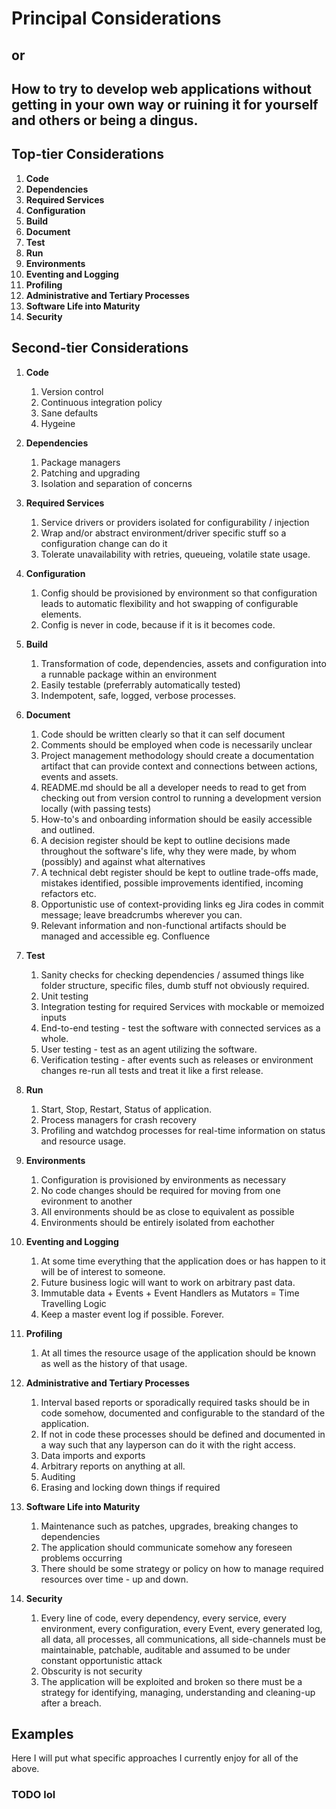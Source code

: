 # Principal Considerations
## or
## How to try to develop web applications without getting in your own way or ruining it for yourself and others or being a dingus.



## Top-tier Considerations

1. **Code**
2. **Dependencies**
3. **Required Services**
4. **Configuration**
5. **Build**
6. **Document**
7. **Test**
8. **Run**
9. **Environments**
10. **Eventing and Logging**
11. **Profiling**
12. **Administrative and Tertiary Processes**
13. **Software Life into Maturity** 
14. **Security**

## Second-tier Considerations

1. **Code**
    1. Version control
    2. Continuous integration policy
    3. Sane defaults
    4. Hygeine

2. **Dependencies**
    1. Package managers
    2. Patching and upgrading
    3. Isolation and separation of concerns

3. **Required Services**
    1. Service drivers or providers isolated for configurability / injection
    2. Wrap and/or abstract environment/driver specific stuff so a configuration change can do it
    3. Tolerate unavailability with retries, queueing, volatile state usage.

4. **Configuration**
    1. Config should be provisioned by environment so that configuration leads to automatic flexibility and hot swapping of configurable elements.
    2. Config is never in code, because if it is it becomes code.

5. **Build**
    1. Transformation of code, dependencies, assets and configuration into a runnable package within an environment
    2. Easily testable (preferrably automatically tested)
    2. Indempotent, safe, logged, verbose processes.

6. **Document**
    1. Code should be written clearly so that it can self document
    2. Comments should be employed when code is necessarily unclear
    3. Project management methodology should create a documentation artifact that can provide context and connections between actions, events and assets.
    4. README.md should be all a developer needs to read to get from checking out from version control to running a development version locally (with passing tests)
    5. How-to's and onboarding information should be easily accessible and outlined.
    6. A decision register should be kept to outline decisions made throughout the software's life, why they were made, by whom (possibly) and against what alternatives
    7. A technical debt register should be kept to outline trade-offs made, mistakes identified, possible improvements identified, incoming refactors etc.
    8. Opportunistic use of context-providing links eg Jira codes in commit message; leave breadcrumbs wherever you can.
    9. Relevant information and non-functional artifacts should be managed and accessible eg. Confluence

7. **Test**
    1. Sanity checks for checking dependencies / assumed things like folder structure, specific files, dumb stuff not obviously required.
    2. Unit testing
    3. Integration testing for required Services with mockable or memoized inputs
    4. End-to-end testing - test the software with connected services as a whole.
    5. User testing - test as an agent utilizing the software.
    6. Verification testing - after events such as releases or environment changes re-run all tests and treat it like a first release.

8. **Run**
    1. Start, Stop, Restart, Status of application.
    2. Process managers for crash recovery
    3. Profiling and watchdog processes for real-time information on status and resource usage.

9. **Environments**
    1. Configuration is provisioned by environments as necessary
    2. No code changes should be required for moving from one evironment to another
    3. All environments should be as close to equivalent as possible
    4. Environments should be entirely isolated from eachother

10. **Eventing and Logging**
    1. At some time everything that the application does or has happen to it will be of interest to someone.
    2. Future business logic will want to work on arbitrary past data.
    3. Immutable data + Events + Event Handlers as Mutators = Time Travelling Logic
    4. Keep a master event log if possible. Forever.

11. **Profiling**
    1. At all times the resource usage of the application should be known as well as the history of that usage.

12. **Administrative and Tertiary Processes**
    1. Interval based reports or sporadically required tasks should be in code somehow, documented and configurable to the standard of the application.
    2. If not in code these processes should be defined and documented in a way such that any layperson can do it with the right access.
    3. Data imports and exports
    4. Arbitrary reports on anything at all.
    5. Auditing
    6. Erasing and locking down things if required

13. **Software Life into Maturity** 
    1. Maintenance such as patches, upgrades, breaking changes to dependencies
    2. The application should communicate somehow any foreseen problems occurring
    3. There should be some strategy or policy on how to manage required resources over time - up and down.

14. **Security**
    1. Every line of code, every dependency, every service, every environment, every configuration, every Event, every generated log, all data, all processes, all communications, all side-channels must be maintainable, patchable, auditable and assumed to be under constant opportunistic attack
    2. Obscurity is not security
    3. The application will be exploited and broken so there must be a strategy for identifying, managing, understanding and cleaning-up after a breach.

## Examples
Here I will put what specific approaches I currently enjoy for all of the above.

### TODO lol